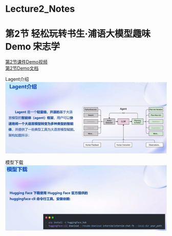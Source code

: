 # Lecture2_Notes   
# 第2节 轻松玩转书生·浦语大模型趣味Demo  宋志学   
[第2节课件Demo视频](https://www.bilibili.com/video/BV1Ci4y1z72H/?vd_source=427d5b3bd6552cd66c00e381e2aae338)  
[第2节Demo文档](https://github.com/InternLM/tutorial/blob/main/helloworld/hello_world.md)  

Lagent介绍
![](./lecture2_img1.png)  

模型下载
![](./lecture2_img2.png)  

